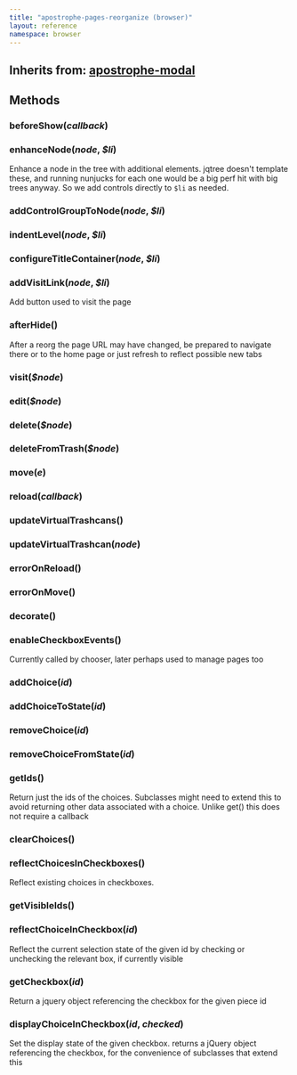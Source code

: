 ```yaml
---
title: "apostrophe-pages-reorganize (browser)"
layout: reference
namespace: browser
---
```

## Inherits from: [apostrophe-modal](../apostrophe-modal/browser-apostrophe-modal.html)

## Methods
### beforeShow(*callback*)

### enhanceNode(*node*, *$li*)
Enhance a node in the tree with additional elements.
jqtree doesn't template these, and running nunjucks for
each one would be a big perf hit with big trees anyway.
So we add controls directly to `$li` as needed.
### addControlGroupToNode(*node*, *$li*)

### indentLevel(*node*, *$li*)

### configureTitleContainer(*node*, *$li*)

### addVisitLink(*node*, *$li*)
Add button used to visit the page
### afterHide()
After a reorg the page URL may have changed, be prepared to
navigate there or to the home page or just refresh to reflect
possible new tabs
### visit(*$node*)

### edit(*$node*)

### delete(*$node*)

### deleteFromTrash(*$node*)

### move(*e*)

### reload(*callback*)

### updateVirtualTrashcans()

### updateVirtualTrashcan(*node*)

### errorOnReload()

### errorOnMove()

### decorate()

### enableCheckboxEvents()
Currently called by chooser, later perhaps used
to manage pages too
### addChoice(*id*)

### addChoiceToState(*id*)

### removeChoice(*id*)

### removeChoiceFromState(*id*)

### getIds()
Return just the ids of the choices. Subclasses
might need to extend this to avoid returning
other data associated with a choice. Unlike get()
this does not require a callback
### clearChoices()

### reflectChoicesInCheckboxes()
Reflect existing choices in checkboxes.
### getVisibleIds()

### reflectChoiceInCheckbox(*id*)
Reflect the current selection state of the given id
by checking or unchecking the relevant box, if
currently visible
### getCheckbox(*id*)
Return a jquery object referencing the checkbox for the given piece id
### displayChoiceInCheckbox(*id*, *checked*)
Set the display state of the given checkbox. returns
a jQuery object referencing the checkbox, for the convenience
of subclasses that extend this

